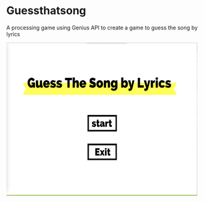 # Guessthatsong
A processing game using Genius API to create a game to guess the song by lyrics

<img src="https://github.com/FairyyGenie/Guessthatsong/blob/main/imagesofgame/1.png" width=500 height=400>
